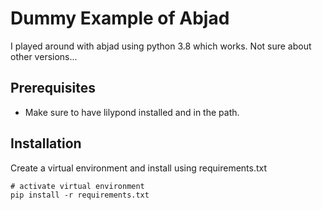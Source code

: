 # Dummy Example of Abjad

I played around with abjad using python 3.8 which works.
Not sure about other versions...

## Prerequisites

- Make sure to have lilypond installed and in the path.

## Installation

Create a virtual environment and install using requirements.txt

```
# activate virtual environment
pip install -r requirements.txt
```
